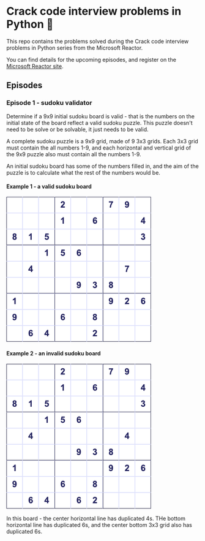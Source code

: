 # Crack code interview problems in Python 🐍

This repo contains the problems solved during the Crack code interview problems in Python series from the Microsoft Reactor.

You can find details for the upcoming episodes, and register on the [Microsoft Reactor site](https://developer.microsoft.com/reactor/series/S-1111/).

## Episodes

### Episode 1 - sudoku validator

Determine if a 9x9 initial sudoku board is valid - that is the numbers on the initial state of the board reflect a valid sudoku puzzle. This puzzle doesn't need to be solve or be solvable, it just needs to be valid.

A complete sudoku puzzle is a 9x9 grid, made of 9 3x3 grids. Each 3x3 grid must contain the all numbers 1-9, and each horizontal and vertical grid of the 9x9 puzzle also must contain all the numbers 1-9.

An initial sudoku board has some of the numbers filled in, and the aim of the puzzle is to calculate what the rest of the numbers would be.

#### Example 1 - a valid sudoku board

![A valid sudoku board](./sudoku/sudoku-1-valid.png)

#### Example 2 - an invalid sudoku board

![An invalid sudoku board](./sudoku/sudoku-1-invalid.png)

In this board - the center horizontal line has duplicated 4s. THe bottom horizontal line has duplicated 6s, and the center bottom 3x3 grid also has duplicated 6s.

